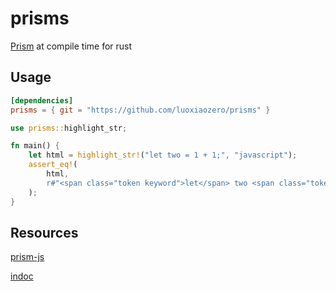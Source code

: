 # prisms

[Prism](https://prismjs.com) at compile time for rust

## Usage

```toml
[dependencies]
prisms = { git = "https://github.com/luoxiaozero/prisms" }
```

```rust
use prisms::highlight_str;

fn main() {
    let html = highlight_str!("let two = 1 + 1;", "javascript");
    assert_eq!(
        html,
        r#"<span class="token keyword">let</span> two <span class="token operator">=</span> <span class="token number">1</span> <span class="token operator">+</span> <span class="token number">1</span><span class="token punctuation">;</span>"#
    );
}

```

## Resources

[prism-js](https://github.com/FraserLee/prism-rs)

[indoc](https://github.com/dtolnay/indoc)
